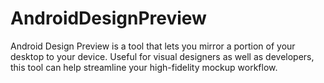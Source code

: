 AndroidDesignPreview
====================

Android Design Preview is a tool that lets you mirror a portion of your desktop to your device. Useful for visual designers as well as developers, this tool can help streamline your high-fidelity mockup workflow.
